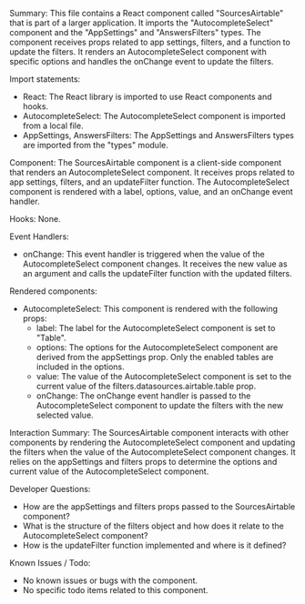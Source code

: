 Summary:
This file contains a React component called "SourcesAirtable" that is part of a larger application. It imports the "AutocompleteSelect" component and the "AppSettings" and "AnswersFilters" types. The component receives props related to app settings, filters, and a function to update the filters. It renders an AutocompleteSelect component with specific options and handles the onChange event to update the filters.

Import statements:
- React: The React library is imported to use React components and hooks.
- AutocompleteSelect: The AutocompleteSelect component is imported from a local file.
- AppSettings, AnswersFilters: The AppSettings and AnswersFilters types are imported from the "types" module.

Component:
The SourcesAirtable component is a client-side component that renders an AutocompleteSelect component. It receives props related to app settings, filters, and an updateFilter function. The AutocompleteSelect component is rendered with a label, options, value, and an onChange event handler.

Hooks:
None.

Event Handlers:
- onChange: This event handler is triggered when the value of the AutocompleteSelect component changes. It receives the new value as an argument and calls the updateFilter function with the updated filters.

Rendered components:
- AutocompleteSelect: This component is rendered with the following props:
  - label: The label for the AutocompleteSelect component is set to "Table".
  - options: The options for the AutocompleteSelect component are derived from the appSettings prop. Only the enabled tables are included in the options.
  - value: The value of the AutocompleteSelect component is set to the current value of the filters.datasources.airtable.table prop.
  - onChange: The onChange event handler is passed to the AutocompleteSelect component to update the filters with the new selected value.

Interaction Summary:
The SourcesAirtable component interacts with other components by rendering the AutocompleteSelect component and updating the filters when the value of the AutocompleteSelect component changes. It relies on the appSettings and filters props to determine the options and current value of the AutocompleteSelect component.

Developer Questions:
- How are the appSettings and filters props passed to the SourcesAirtable component?
- What is the structure of the filters object and how does it relate to the AutocompleteSelect component?
- How is the updateFilter function implemented and where is it defined?

Known Issues / Todo:
- No known issues or bugs with the component.
- No specific todo items related to this component.